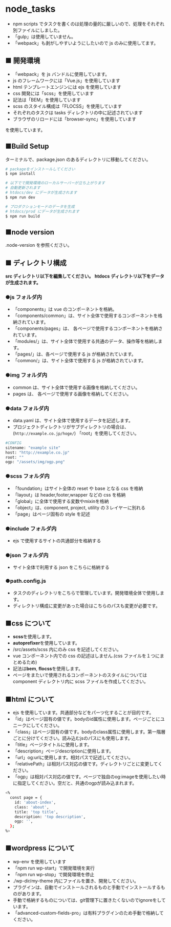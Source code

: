 # node_tasks

- npm scripts でタスクを書くのは処理の量的に厳しいので、処理をそれぞれ別ファイルにしました。
- 「gulp」は使用していません。
- 「webpack」も剥がしやすいようにしたいので js のみに使用してます。

## ■ 開発環境

- 「webpack」を js バンドルに使用しています。
- js のフレームワークには「Vue.js」を使用しています
- html テンプレートエンジンには ejs を使用しています
- css 開発には「scss」を使用しています
- 記法は「BEM」を使用しています
- scss のスタイル構成は「FLOCSS」を使用しています
- それぞれのタスクは tasks ディレクトリの中に記述されています
- ブラウザのリロードには「browser-sync」を使用しています

を使用しています。

## ■Build Setup

ターミナルで、package.json のあるディレクトリに移動してください。

```bash
# packageをインストールしてください
$ npm install

# 以下でで開発環境のローカルサーバーが立ち上がります
# 自動更新されます
# htdocs/dev にデータが生成されます
$ npm run dev

# プロダクションモードのデータを生成
# htdocs/prod にデータが生成されます
$ npm run build
```

## ■node version

.node-version を参照ください。

## ■ ディレクトリ構成

**src ディレクトリ以下を編集してください。**
**htdocs ディレクトリ以下をデータが生成されます。**

### ●js フォルダ内

- 「components」は vue のコンポーネントを格納。
- 「components/common」は、サイト全体で使用するコンポーネントを格納されています。
- 「components/pages」は、 各ページで使用するコンポーネントを格納されています。
- 「modules/」は、サイト全体で使用する共通のデータ、操作等を格納します。
- 「pages/」は、各ページで使用する js が格納されています。
- 「common/」は、サイト全体で使用する js が格納されています。

### ●img フォルダ内

- common は、サイト全体で使用する画像を格納してください。
- pages は、 各ページで使用する画像を格納してください。

### ●data フォルダ内

- data.yaml は、サイト全体で使用するデータを記述します。
- プロジェクトディレクトリがサブディレクトリの場合は、(`http://example.co.jp/hoge/`) 「root」を使用してください。

```bash
#CONFIG
sitename: "example site"
host: "http://example.co.jp"
root: ""
ogp: "/assets/img/ogp.png"

```

### ●scss フォルダ内

- 「foundation」はサイト全体の reset や base となる css を格納
- 「layout」は header,footer,wrapper などの css を格納
- 「global」に全体で使用する変数やmixinを格納
- 「object」は、component, project, utility の３レイヤーに別れる
- 「page」はページ固有の style を記述

### ●include フォルダ内

- ejs で使用するサイトの共通部分を格納する

### ●json フォルダ内

- サイト全体で利用する json をこちらに格納する

### ●path.config.js

- タスクのディレクトリをこちらで管理しています。開発環境全体で使用します。
- ディレクトリ構成に変更があった場合はこちらのパスも変更が必要です。

## ■css について

- **scss**を使用します。
- **autoprefixer**を使用しています。
- /src/assets/scss 内にのみ css を記述してください。
- vue コンポーネント内での css の記述はしません.(css ファイルを１つにまとめるため)
- 記法は**bem**, **flocss**を使用します。
- ページをまたいで使用されるコンポーネントのスタイルについては component ディレクトリ内に scss ファイルを作成してください。

## ■html について

- ejs を使用しています。共通部分などをパーツ化することが目的です。
- 「id」はページ固有の値です。bodyのid属性に使用します。ページごとにユニークにしてください。
- 「class」はページ固有の値です。bodyのclass属性に使用します。第一階層ごとに分けてください。読み込むjsのパスにも使用します。
- 「title」ページタイトルに使用します。
- 「description」ページdescriptionに使用します。
- 「url」og:urlに使用します。相対パスで記述してください。
- 「relativePath」は相対パス対応の値です。ディレクトリごとに変更してください。
- 「ogp」は相対パス対応の値です。ページで独自のog:imageを使用したい時に指定してください。空だと、共通のogpが読み込まれます。

```bash
<%
  const page = {
    id: 'about-index',
    class: 'about',
    title: 'top title',
    description: 'top description',
    ogp: '',
  };
%>

```

## ■wordpress について

- wp-env を使用しています
- 「npm run wp-start」で開発環境を実行
- 「npm run wp-stop」で開発環境を停止
- ./wp-dir/my-theme 内にファイルを置き、開発してください。
- プラグインは、自動でインストールされるものと手動でインストールするものがあります。
- 手動で格納するものについては、git管理下に置きたくないのでignoreをしています。
- 「advanced-custom-fields-pro」は有料プラグインのため手動で格納してください。
